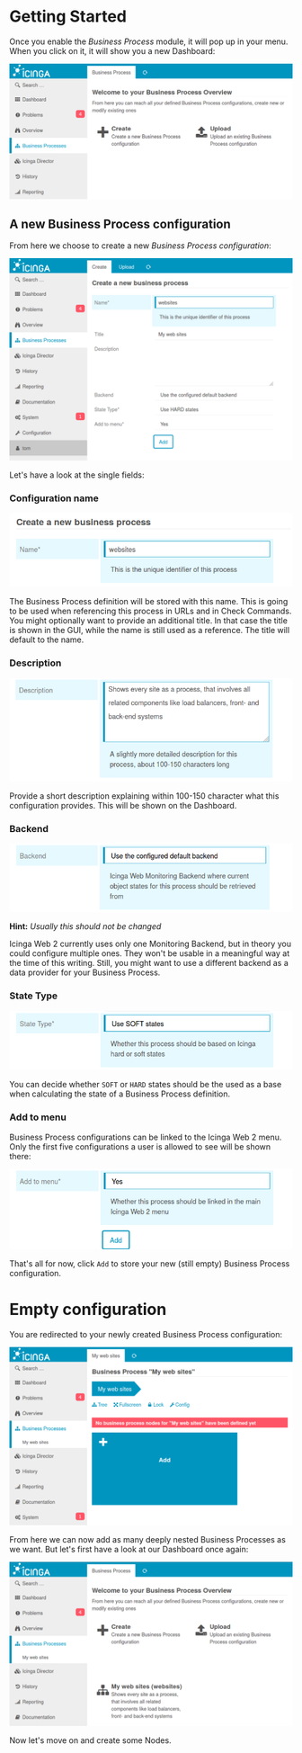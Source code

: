 <a id="Getting-Started"></a>Getting Started
===========================================

Once you enable the *Business Process* module, it will pop up in your menu.
When you click on it, it will show you a new Dashboard:

![Empty Dashboard](screenshot/02_getting-started/201_empty-dashboard.png)

A new Business Process configuration
-------------------------------------------

From here we choose to create a new *Business Process configuration*:

![New Business Process](screenshot/02_getting-started/202_create-new-configuration.png)

Let's have a look at the single fields:

### Configuration name

![Configuration name](screenshot/02_getting-started/203_create-new_name.png)

The Business Process definition will be stored with this name. This is going to
be used when referencing this process in URLs and in Check Commands. You might
optionally want to provide an additional title. In that case the title is shown
in the GUI, while the name is still used as a reference. The title will default
to the name.

### Description

![Description](screenshot/02_getting-started/204_create-new_description.png)

Provide a short description explaining within 100-150 character what this
configuration provides. This will be shown on the Dashboard.

### Backend

![Backend](screenshot/02_getting-started/205_create-new_backend.png)

**Hint:** *Usually this should not be changed*

Icinga Web 2 currently uses only one Monitoring Backend, but in theory you
could configure multiple ones. They won't be usable in a meaningful way at the
time of this writing. Still, you might want to use a different backend as a data
provider for your Business Process.

### State Type

![State Type](screenshot/02_getting-started/206_create-new_state-type.png)

You can decide whether `SOFT` or `HARD` states should be the used as a base when
calculating the state of a Business Process definition.

### Add to menu

Business Process configurations can be linked to the Icinga Web 2 menu. Only the
first five configurations a user is allowed to see will be shown there:

![Add to menu](screenshot/02_getting-started/207_create-new_add-to-menu.png)

That's all for now, click `Add` to store your new (still empty) Business Process
configuration.

Empty configuration
===================

You are redirected to your newly created Business Process configuration:

![Empty configuration](screenshot/02_getting-started/208_new-empty-configuration.png)

From here we can now add as many deeply nested Business Processes as we want.
But let's first have a look at our Dashboard once again:

![New on Dashboard](screenshot/02_getting-started/209_new-on-dashboard.png)

Now let's move on and create some Nodes.